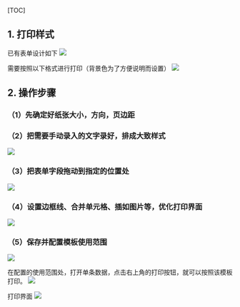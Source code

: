 [TOC]


## 1. 打印样式

已有表单设计如下
![](http://bbs.baibaoyun.com/data/attachment/forum/201711/10/154920ab15m25uk1sm2uw5.png)

需要按照以下格式进行打印（背景色为了方便说明而设置）
![](http://bbs.baibaoyun.com/data/attachment/forum/201711/10/164126p9je3th92tehp044.png)

## 2. 操作步骤

### （1）先确定好纸张大小，方向，页边距

### （2）把需要手动录入的文字录好，排成大致样式
![](http://bbs.baibaoyun.com/data/attachment/forum/201711/10/164127fs6szsevs8n7qzve.png)


### （3）把表单字段拖动到指定的位置处
![](http://bbs.baibaoyun.com/data/attachment/forum/201711/10/164128sclqmh33rriczcok.png)


### （4）设置边框线、合并单元格、插如图片等，优化打印界面
![](http://bbs.baibaoyun.com/data/attachment/forum/201711/10/164147yjqadtdji4qvycti.png)


### （5）保存并配置模板使用范围
![](http://docfiles.baibaoyun.com/FqRq8QtSUoh2ohGvsBtzE2Lynsar)


在配置的使用范围处，打开单条数据，点击右上角的打印按钮，就可以按照该模板打印。
![](http://docfiles.baibaoyun.com/FlWZhtITHJK5crADdstfimmbM9J0)

打印界面
![](http://bbs.baibaoyun.com/data/attachment/forum/201711/10/164153qwwxolplygogfycy.png)